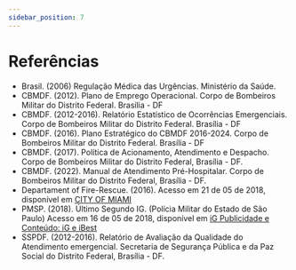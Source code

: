 ```yaml
---
sidebar_position: 7
---
```


# Referências

- Brasil. (2006) Regulação Médica das Urgências. Ministério da Saúde.
- CBMDF. (2012). Plano de Emprego Operacional. Corpo de Bombeiros
Militar do Distrito Federal. Brasília - DF
- CBMDF. (2012-2016). Relatório Estatístico de Ocorrências Emergenciais.
Corpo de Bombeiros Militar do Distrito Federal. Brasília - DF
- CBMDF. (2016). Plano Estratégico do CBMDF 2016-2024. Corpo de
Bombeiros Militar do Distrito Federal. Brasília - DF
- CBMDF. (2017). Política de Acionamento, Atendimento e Despacho. Corpo 
de Bombeiros Militar do Distrito Federal, Brasília - DF.
- CBMDF. (2022). Manual de Atendimento Pré-Hospitalar. Corpo 
de Bombeiros Militar do Distrito Federal, Brasília - DF.
- Departament of Fire-Rescue. (2016). Acesso em 21 de 05 de 2018, disponível 
em [CITY OF MIAMI](http://www.miamigov.com/fire/dispatch.html)
- PMSP. (2018). Último Segundo IG. (Polícia Militar do Estado de São Paulo) 
Acesso em 16 de 05 de 2018, disponível em [iG Publicidade e Conteúdo: iG e iBest](https://www.google.com.br/amp/ultimosegundo.ig.com.br/policia/2017-11-09)
- SSPDF. (2012-2016). Relatório de Avaliação da Qualidade do Atendimento 
emergencial. Secretaria de Segurança Pública e da Paz Social do Distrito 
Federal, Brasília - DF.
